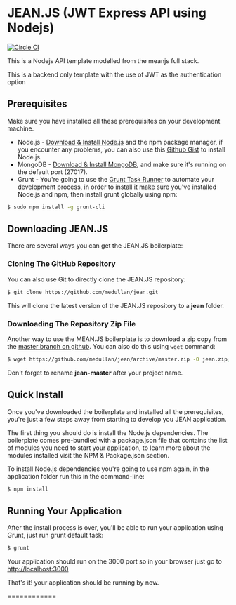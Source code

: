 JEAN.JS (JWT Express API using Nodejs)
=========

[![Circle CI](https://circleci.com/gh/lwhiteley/jean.svg?style=svg)](https://circleci.com/gh/lwhiteley/jean)

This is a Nodejs API template modelled from the meanjs full stack.

This is a backend only template with the use of JWT as the authentication option


## Prerequisites
Make sure you have installed all these prerequisites on your development machine.
* Node.js - [Download & Install Node.js](http://www.nodejs.org/download/) and the npm package manager, if you encounter any problems, you can also use this [Github Gist](https://gist.github.com/isaacs/579814) to install Node.js.
* MongoDB - [Download & Install MongoDB](http://www.mongodb.org/downloads), and make sure it's running on the default port (27017).
* Grunt - You're going to use the [Grunt Task Runner](http://gruntjs.com/) to automate your development process, in order to install it make sure you've installed Node.js and npm, then install grunt globally using npm:

```bash
$ sudo npm install -g grunt-cli
```
## Downloading JEAN.JS
There are several ways you can get the JEAN.JS boilerplate:

### Cloning The GitHub Repository
You can also use Git to directly clone the JEAN.JS repository:
```bash
$ git clone https://github.com/medullan/jean.git
```
This will clone the latest version of the JEAN.JS repository to a **jean** folder.

### Downloading The Repository Zip File
Another way to use the MEAN.JS boilerplate is to download a zip copy from the [master branch on github](https://github.com/medullan/jean/archive/master.zip). You can also do this using `wget` command:
```bash
$ wget https://github.com/medullan/jean/archive/master.zip -O jean.zip; unzip jean.zip; rm jean.zip
```
Don't forget to rename **jean-master** after your project name.

## Quick Install
Once you've downloaded the boilerplate and installed all the prerequisites, you're just a few steps away from starting to develop you JEAN application.

The first thing you should do is install the Node.js dependencies. The boilerplate comes pre-bundled with a package.json file that contains the list of modules you need to start your application, to learn more about the modules installed visit the NPM & Package.json section.

To install Node.js dependencies you're going to use npm again, in the application folder run this in the command-line:

```bash
$ npm install
```

## Running Your Application
After the install process is over, you'll be able to run your application using Grunt, just run grunt default task:

```bash
$ grunt
```

Your application should run on the 3000 port so in your browser just go to [http://localhost:3000](http://localhost:3000)

That's it! your application should be running by now.

============
